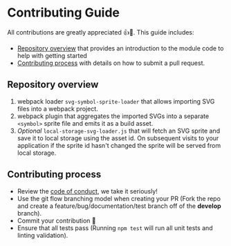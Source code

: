 # Contributing Guide

All contributions are greatly appreciated 👍🎉. This guide includes:

* [Repository overview](#overview) that provides an introduction to the module
  code to help with getting started
* [Contributing process](#requirements) with details on how to submit a pull
  request.

<h2 id="overview">Repository overview</h2>

1. webpack loader `svg-symbol-sprite-loader` that allows importing SVG files
   into a webpack project.
1. webpack plugin that aggregates the imported SVGs into a separate `<symbol>`
   sprite file and emits it as a build asset.
1. _Optional_ `local-storage-svg-loader.js` that will fetch an SVG sprite and
   save it to local storage using the asset id. On subsequent visits to your
   application if the sprite id hasn't changed the sprite will be served from
   local storage.

<h2 id="requirements">Contributing process</h2>

* Review the [code of conduct][conduct], we take it seriously!
* Use the git flow branching model when creating your PR (Fork the repo and
  create a feature/bug/documentation/test branch off of the **develop** branch).
* Commit your contribution 🎊
* Ensure that all tests pass (Running `npm test` will run all unit tests and
  linting validation).

<!-- Links -->

[conduct]: './CODE_OF_CONDUCT.md'

